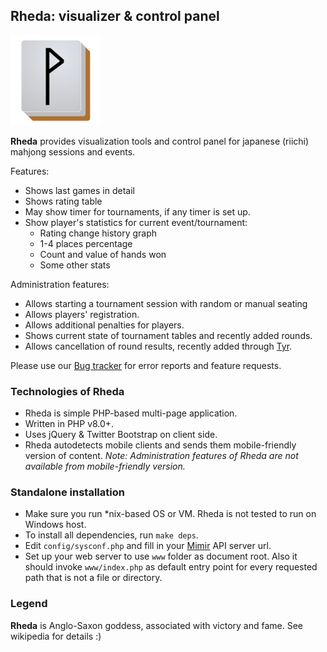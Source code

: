 ## Rheda: visualizer & control panel
![Rheda](www/assets/ico/rhedahires.png?raw=true "Rheda")

**Rheda** provides visualization tools and control panel for japanese (riichi) mahjong sessions and events. 

Features:

- Shows last games in detail
- Shows rating table
- May show timer for tournaments, if any timer is set up.
- Show player's statistics for current event/tournament:
  - Rating change history graph
  - 1-4 places percentage
  - Count and value of hands won
  - Some other stats

Administration features:

- Allows starting a tournament session with random or manual seating
- Allows players' registration.
- Allows additional penalties for players.
- Shows current state of tournament tables and recently added rounds.
- Allows cancellation of round results, recently added through [Tyr](https://github.com/MahjongPantheon/pantheon/tree/master/Tyr).

Please use our [Bug tracker](https://pantheon.myjetbrains.com/youtrack/issues/RHEDA) for error reports and feature requests.

### Technologies of Rheda

- Rheda is simple PHP-based multi-page application.
- Written in PHP v8.0+.
- Uses jQuery & Twitter Bootstrap on client side.
- Rheda autodetects mobile clients and sends them mobile-friendly version of content. *Note: Administration 
features of Rheda are not available from mobile-friendly version.*

### Standalone installation

- Make sure you run *nix-based OS or VM. Rheda is not tested to run on Windows host.
- To install all dependencies, run `make deps`.
- Edit `config/sysconf.php` and fill in your [Mimir](https://github.com/MahjongPantheon/pantheon/tree/master/Mimir) API server url.
- Set up your web server to use `www` folder as document root. Also it should invoke 
`www/index.php` as default entry point for every requested path that is not a file or directory.

### Legend

**Rheda** is Anglo-Saxon goddess, associated with victory and fame. See wikipedia for details :)
